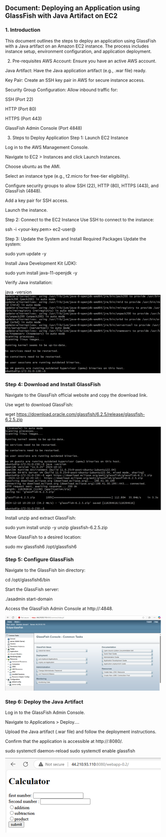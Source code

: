 ## Document: Deploying an Application using GlassFish with Java Artifact on EC2
### 1. Introduction
This document outlines the steps to deploy an application using GlassFish with a Java artifact on an Amazon EC2 instance. The process includes instance setup, environment configuration, and application deployment.

2. Pre-requisites
AWS Account: Ensure you have an active AWS account.

Java Artifact: Have the Java application artifact (e.g., .war file) ready.

Key Pair: Create an SSH key pair in AWS for secure instance access.

Security Group Configuration: Allow inbound traffic for:

SSH (Port 22)

HTTP (Port 80)

HTTPS (Port 443)

GlassFish Admin Console (Port 4848)

3. Steps to Deploy Application
Step 1: Launch EC2 Instance

Log in to the AWS Management Console.

Navigate to EC2 > Instances and click Launch Instances.

Choose ubuntu as the AMI.

Select an instance type (e.g., t2.micro for free-tier eligibility).

Configure security groups to allow SSH (22), HTTP (80), HTTPS (443), and GlassFish (4848).

Add a key pair for SSH access.

Launch the instance.

Step 2: Connect to the EC2 Instance
Use SSH to connect to the instance:

ssh -i <your-key.pem> ec2-user@


Step 3: Update the System and Install Required Packages
Update the system:

sudo yum update -y

Install Java Development Kit (JDK):

sudo yum install java-11-openjdk -y

Verify Java installation:

java -version
![](./images/glsf1.png)

### Step 4: Download and Install GlassFish
Navigate to the GlassFish official website and copy the download link.

Use wget to download GlassFish:

wget https://download.oracle.com/glassfish/6.2.5/release/glassfish-6.2.5.zip

![](./images/glsf6.png)

Install unzip and extract GlassFish:

sudo yum install unzip -y unzip glassfish-6.2.5.zip

Move GlassFish to a desired location:

sudo mv glassfish6 /opt/glassfish6

### Step 5: Configure GlassFish
Navigate to the GlassFish bin directory:

cd /opt/glassfish6/bin

Start the GlassFish server:

./asadmin start-domain

Access the GlassFish Admin Console at http://:4848.

![](./images/glsf8.png)

### Step 6: Deploy the Java Artifact
Log in to the GlassFish Admin Console.

Navigate to Applications > Deploy....

Upload the Java artifact (.war file) and follow the deployment instructions.

Confirm that the application is accessible at http://:8080/.

sudo systemctl daemon-reload sudo systemctl enable glassfish

![](./images/glsf9.png)